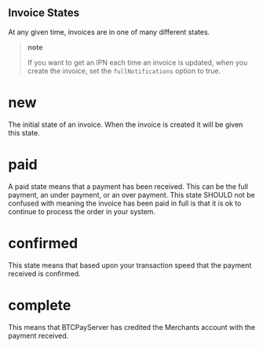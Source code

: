 ##  Invoice States
At any given time, invoices are in one of many different states.

> **note**
>
> If you want to get an IPN each time an invoice is updated, when you
> create the invoice, set the `fullNotifications` option to true.

new
===

The initial state of an invoice. When the invoice is created it will be
given this state.

paid
====

A paid state means that a payment has been received. This can be the
full payment, an under payment, or an over payment. This state SHOULD
not be confused with meaning the invoice has been paid in full is that
it is ok to continue to process the order in your system.

confirmed
=========

This state means that based upon your transaction speed that the payment
received is confirmed.

complete
========

This means that BTCPayServer has credited the Merchants account with the
payment received.
